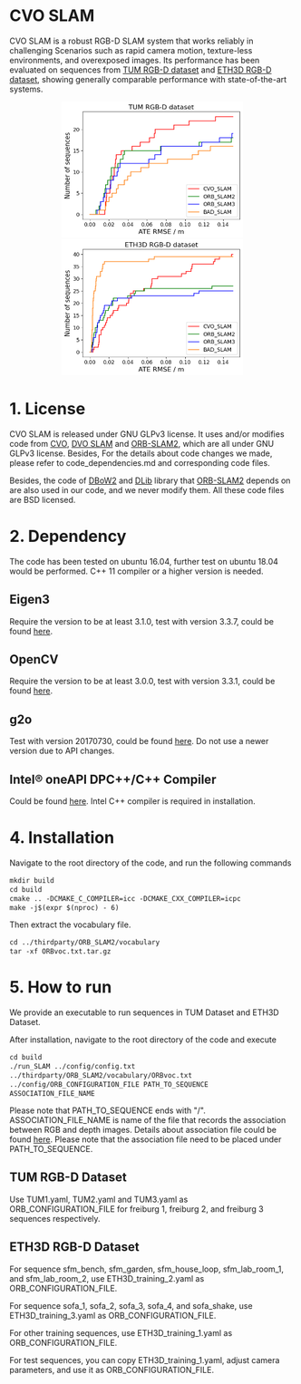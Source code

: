 # CVO SLAM

CVO SLAM is a robust RGB-D SLAM system that works reliably in challenging Scenarios such as rapid camera motion, texture-less environments, and overexposed images. Its performance has been evaluated on sequences from [TUM RGB-D dataset](https://vision.in.tum.de/data/datasets/rgbd-dataset/download) and [ETH3D RGB-D dataset](https://www.eth3d.net/slam_datasets), showing generally comparable performance with state-of-the-art systems.

<p align="center">
<img width="320" height="240" src="TUM_CDF.png">  
<img width="320" height="240" src="ETH3D_CDF.png">
</p>

# 1. License
CVO SLAM is released under GNU GLPv3 license. It uses and/or modifies code from [CVO](https://github.com/MaaniGhaffari/cvo-rgbd), [DVO SLAM](https://github.com/tum-vision/dvo_slam) and [ORB-SLAM2](https://github.com/raulmur/ORB_SLAM2), which are all under GNU GLPv3 license. Besides, For the details about code changes we made, please refer to code_dependencies.md and corresponding code files. 

Besides, the code of [DBoW2](https://github.com/dorian3d/DBoW2) and [DLib](https://github.com/dorian3d/DLib) library that [ORB-SLAM2](https://github.com/raulmur/ORB_SLAM2) depends on are also used in our code, and we never modify them. All these code files are BSD licensed.  

# 2. Dependency
The code has been tested on ubuntu 16.04, further test on ubuntu 18.04 would be performed. C++ 11 compiler or a higher version is needed.

## Eigen3
Require the version to be at least 3.1.0, test with version 3.3.7, could be found [here](http://eigen.tuxfamily.org/index.php?title=Main_Page).

## OpenCV
Require the version to be at least 3.0.0, test with version 3.3.1, could be found [here](https://opencv.org/).

## g2o 
Test with version 20170730, could be found [here](https://github.com/RainerKuemmerle/g2o/releases). Do not use a newer version due to API changes.

## Intel® oneAPI DPC++/C++ Compiler
Could be found [here](https://www.intel.com/content/www/us/en/developer/tools/oneapi/dpc-compiler.html#gs.uxyut8). Intel C++ compiler is required in installation.


# 4. Installation
Navigate to the root directory of the code, and run the following commands
```
mkdir build
cd build
cmake .. -DCMAKE_C_COMPILER=icc -DCMAKE_CXX_COMPILER=icpc
make -j$(expr $(nproc) - 6)
```
Then extract the vocabulary file.
```
cd ../thirdparty/ORB_SLAM2/vocabulary
tar -xf ORBvoc.txt.tar.gz
``` 


# 5. How to run
We provide an executable to run sequences in TUM Dataset and ETH3D Dataset.

After installation, navigate to the root directory of the code and execute

```
cd build
./run_SLAM ../config/config.txt ../thirdparty/ORB_SLAM2/vocabulary/ORBvoc.txt ../config/ORB_CONFIGURATION_FILE PATH_TO_SEQUENCE ASSOCIATION_FILE_NAME 
```

Please note that PATH_TO_SEQUENCE ends with "/". ASSOCIATION_FILE_NAME is name of the file that records the association between RGB and depth images. Details about association file could be found [here](https://vision.in.tum.de/data/datasets/rgbd-dataset/tools). Please note that the association file need to be placed under PATH_TO_SEQUENCE.

## TUM RGB-D Dataset
Use TUM1.yaml, TUM2.yaml and TUM3.yaml as ORB_CONFIGURATION_FILE for freiburg 1, freiburg 2, and freiburg 3 sequences respectively.

## ETH3D RGB-D Dataset
For sequence sfm_bench, sfm_garden, sfm_house_loop, sfm_lab_room_1, and sfm_lab_room_2, use ETH3D_training_2.yaml as ORB_CONFIGURATION_FILE.

For sequence sofa_1, sofa_2, sofa_3, sofa_4, and sofa_shake, use ETH3D_training_3.yaml as ORB_CONFIGURATION_FILE.

For other training sequences, use ETH3D_training_1.yaml as ORB_CONFIGURATION_FILE.

For test sequences, you can copy ETH3D_training_1.yaml, adjust camera parameters, and use it as ORB_CONFIGURATION_FILE.


